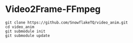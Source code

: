 # Video2Frame-FFmpeg

```shell
git clone https://github.com/SnowflakeTQ/video_anim.git
cd video_anim
git submodule init
git submodule update

```
